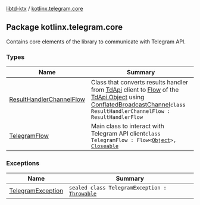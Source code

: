 [libtd-ktx](../index.md) / [kotlinx.telegram.core](./index.md)

## Package kotlinx.telegram.core

Contains core elements of the library to communicate with Telegram API.

### Types

| Name | Summary |
|---|---|
| [ResultHandlerChannelFlow](-result-handler-channel-flow/index.md) | Class that converts results handler from [TdApi](https://tdlibx.github.io/td/docs/org/drinkless/td/libcore/telegram/TdApi.html) client to [Flow](#) of the [TdApi.Object](https://tdlibx.github.io/td/docs/org/drinkless/td/libcore/telegram/TdApi.Object.html) using [ConflatedBroadcastChannel](#)`class ResultHandlerChannelFlow : ResultHandlerFlow` |
| [TelegramFlow](-telegram-flow/index.md) | Main class to interact with Telegram API client`class TelegramFlow : Flow<`[`Object`](https://tdlibx.github.io/td/docs/org/drinkless/td/libcore/telegram/TdApi.Object.html)`>, `[`Closeable`](https://docs.oracle.com/javase/6/docs/api/java/io/Closeable.html) |

### Exceptions

| Name | Summary |
|---|---|
| [TelegramException](-telegram-exception/index.md) | `sealed class TelegramException : `[`Throwable`](https://kotlinlang.org/api/latest/jvm/stdlib/kotlin/-throwable/index.html) |
